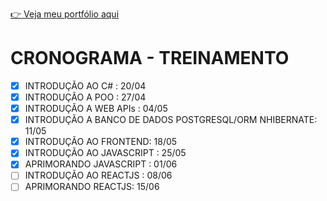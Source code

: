 [👉 Veja meu portfólio aqui](https://samubarreto.github.io/Portfolio/)

# CRONOGRAMA - TREINAMENTO

* [X] INTRODUÇÃO AO C# : 20/04
* [X] INTRODUÇÃO A POO : 27/04
* [X] INTRODUÇÃO A WEB APIs : 04/05
* [X] INTRODUÇÃO A BANCO DE DADOS POSTGRESQL/ORM NHIBERNATE: 11/05
* [X] INTRODUÇÃO AO FRONTEND: 18/05
* [X] INTRODUÇÃO AO JAVASCRIPT : 25/05
* [X] APRIMORANDO JAVASCRIPT : 01/06
* [ ] INTRODUÇÃO AO REACTJS : 08/06
* [ ] APRIMORANDO REACTJS: 15/06
